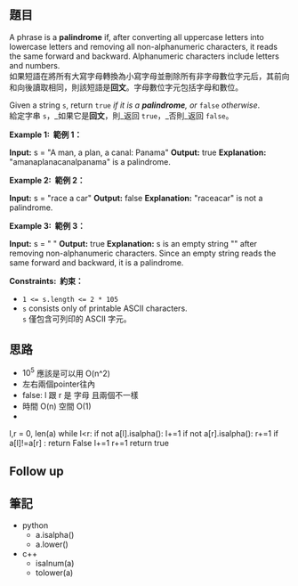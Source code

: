 ## 題目
A phrase is a **palindrome** if, after converting all uppercase letters into lowercase letters and removing all non-alphanumeric characters, it reads the same forward and backward. Alphanumeric characters include letters and numbers.  
如果短語在將所有大寫字母轉換為小寫字母並刪除所有非字母數位字元后，其前向和向後讀取相同，則該短語是**回文**。字母數位字元包括字母和數位。

Given a string `s`, return `true` _if it is a **palindrome**, or_ `false` _otherwise_.  
給定字串 `s`，_如果它是**回文**，則_返回 `true`，_否則_返回 `false`。

**Example 1:  範例 1：**

**Input:** s = "A man, a plan, a canal: Panama"
**Output:** true
**Explanation:** "amanaplanacanalpanama" is a palindrome.

**Example 2:  範例 2：**

**Input:** s = "race a car"
**Output:** false
**Explanation:** "raceacar" is not a palindrome.

**Example 3:  範例 3：**

**Input:** s = " "
**Output:** true
**Explanation:** s is an empty string "" after removing non-alphanumeric characters.
Since an empty string reads the same forward and backward, it is a palindrome.

**Constraints:  約束：**

- `1 <= s.length <= 2 * 105`
- `s` consists only of printable ASCII characters.  
    `s` 僅包含可列印的 ASCII 字元。

## 思路
- $10^5$ 應該是可以用 O(n^2)
- 左右兩個pointer往內
- false: l 跟 r 是 字母 且兩個不一樣
- 時間 O(n) 空間 O(1)
- 
l,r = 0, len(a)
while l<r:
     if not a[l].isalpha():
	     l+=1
	 if not a[r].isalpha():
		r+=1
	if a[l]!=a[r] :
		return False
	 l+=1
	 r+=1
return true
## Follow up

## 筆記
- python
	- a.isalpha()
	- a.lower()
- c++
	- isalnum(a)
	- tolower(a)